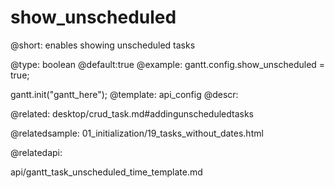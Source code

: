 show_unscheduled
=============


@short:
	enables showing unscheduled tasks 

@type: boolean
@default:true
@example:
gantt.config.show_unscheduled = true;

gantt.init("gantt_here");
@template:	api_config
@descr:


@related:
desktop/crud_task.md#addingunscheduledtasks

@relatedsample:
01_initialization/19_tasks_without_dates.html

@relatedapi:

api/gantt_task_unscheduled_time_template.md
